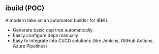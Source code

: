 
## ibuild (POC)

A modern take on an automated builder for IBM i.

* Generate basic dep tree automatically
* Easily configure deps manually
* Easy to integrate into CI/CD solutions (like Jenkins, GitHub Actions, Azure Pipelines)